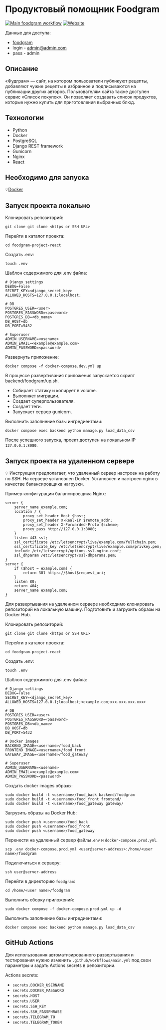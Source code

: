 # Продуктовый помощник Foodgram
[![Main foodgram workflow](https://github.com/yapduser/foodgram-project-react/actions/workflows/main.yml/badge.svg)](https://github.com/yapduser/foodgram-project-react/actions/workflows/main.yml)
[![Website](https://img.shields.io/website?url=https%3A%2F%2Fifoodgram.sytes.net%2F&label=ifoodgram.sytes.net&link=https%3A%2F%2Fifoodgram.sytes.net%2F)](https://ifoodgram.sytes.net/)


Данные для доступа:
- [foodgram](https://ifoodgram.sytes.net/recipes)
- login - admin@admin.com
- pass - admin

## Описание
«Фудграм» — сайт, на котором пользователи публикуют рецепты, добавляют 
чужие рецепты в избранное и подписываются на публикации других авторов. 
Пользователям сайта также доступен сервис «Список покупок». 
Он позволяет создавать список продуктов, которые нужно купить для приготовления 
выбранных блюд.


## Технологии
- Python
- Docker
- PostgreSQL
- Django REST framework
- Gunicorn
- Nginx
- React

## Необходимо для запуска
💡[Docker](https://docs.docker.com/engine/install/)

## Запуск проекта локально

Клонировать репозиторий:
```shell
git clone git clone <https or SSH URL>
```

Перейти в каталог проекта:
```shell
cd foodgram-project-react
```

Создать .env:
```shell
touch .env
```

Шаблон содержимого для .env файла:
```shell
# Django settings
DEBUG=False
SECRET_KEY=<django_secret_key>
ALLOWED_HOSTS=127.0.0.1;localhost;

# DB
POSTGRES_USER=<user>
POSTGRES_PASSWORD=<password>
POSTGRES_DB=<db_name>
DB_HOST=db
DB_PORT=5432

# Superuser
ADMIN_USERNAME=<usename>
ADMIN_EMAIL=<example@example.com>
ADMIN_PASSWORD=<password>
```

Развернуть приложение:
```shell
docker compose -f docker-compose.dev.yml up
```
В процессе развертывания приложения запускается скрипт backend/foodgram/up.sh.
- Собирает статику и копирует в volume.
- Выполняет миграции.
- Создает суперпользователя.
- Создает теги.
- Запускает сервер gunicorn.

Выполнить заполнение базы ингредиентами:
```shell
docker compose exec backend python manage.py load_data_csv
```

После успешного запуска, проект доступен на локальном IP `127.0.0.1:8080`.

## Запуск проекта на удаленном сервере

💡 Инструкция предполагает, что удаленный сервер настроен на работу по SSH. 
На сервере установлен Docker. 
Установлен и настроен nginx в качестве балансировщика нагрузки.

Пример конфигурации балансировщика Nginx:

```nginx configuration
server {
    server_name example.com;
    location / {
    	proxy_set_header Host $host;
        proxy_set_header X-Real-IP $remote_addr;
        proxy_set_header X-Forwarded-Proto $scheme;
        proxy_pass http://127.0.0.1:8080;
    }
    listen 443 ssl;
    ssl_certificate /etc/letsencrypt/live/example.com/fullchain.pem;
    ssl_certificate_key /etc/letsencrypt/live/example.com/privkey.pem;
    include /etc/letsencrypt/options-ssl-nginx.conf;
    ssl_dhparam /etc/letsencrypt/ssl-dhparams.pem;
}
server {
    if ($host = example.com) {
        return 301 https://$host$request_uri;
    }
    listen 80;
    return 404;
    server_name example.com;
}
```

Для развертывания на удаленном сервере необходимо клонировать репозиторий на 
локальную машину. Подготовить и загрузить образы на Docker Hub.

Клонировать репозиторий:
```shell
git clone git clone <https or SSH URL>
```

Перейти в каталог проекта:
```shell
cd foodgram-project-react
```

Создать .env:
```shell
touch .env
```

Шаблон содержимого для .env файла:
```shell
# Django settings
DEBUG=False
SECRET_KEY=<django_secret_key>
ALLOWED_HOSTS=127.0.0.1;localhost;<example.com;xxx.xxx.xxx.xxx>

# DB
POSTGRES_USER=<user>
POSTGRES_PASSWORD=<password>
POSTGRES_DB=<db_name>
DB_HOST=db
DB_PORT=5432

# Docker images
BACKEND_IMAGE=<username>/food_back
FRONTEND_IMAGE=<username>/food_front
GATEWAY_IMAGE=<username>/food_gateway

# Superuser
ADMIN_USERNAME=<usename>
ADMIN_EMAIL=<example@example.com>
ADMIN_PASSWORD=<password>
```

Создать docker images образы:
```shell
sudo docker build -t <username>/food_back backend/foodgram
sudo docker build -t <username>/food_front frontend/
sudo docker build -t <username>/food_gateway gateway/
```

Загрузить образы на Docker Hub:
```shell
sudo docker push <username>/food_back
sudo docker push <username>/food_front
sudo docker push <username>/food_gateway
```
Перенести на удаленный сервер файлы`.env` и `docker-compose.prod.yml`.
```shell
scp .env docker-compose.prod.yml <user@server-address>:/home/<user name>/foodgram
```

Подключиться к серверу:
```shell
ssh user@server-address
```

Перейти в директорию `foodgram`:
```shell
cd /home/<user name>/foodgram
```

Выполнить сборку приложений:
```shell
sudo docker compose -f docker-compose.prod.yml up -d
```

Выполнить заполнение базы ингредиентами:
```shell
docker compose exec backend python manage.py load_data_csv
```

## GitHub Actions
Для использования автоматизированного развертывания и тестирования нужно 
изменить `.github/workflows/main.yml` под свои параметры и задать Actions secrets
в репозитории.

Actions secrets:
- `secrets.DOCKER_USERNAME`
- `secrets.DOCKER_PASSWORD`
- `secrets.HOST`
- `secrets.USER`
- `secrets.SSH_KEY`
- `secrets.SSH_PASSPHRASE`
- `secrets.TELEGRAM_TO`
- `secrets.TELEGRAM_TOKEN`
